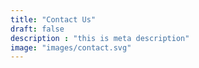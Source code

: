 ```yaml
---
title: "Contact Us"
draft: false
description : "this is meta description"
image: "images/contact.svg"
---
```


<!-- Lorem ipsum dolor sit amet, consectetur adipiscing elit, sed do eiusmod tempor incididunt ut labor. -->
